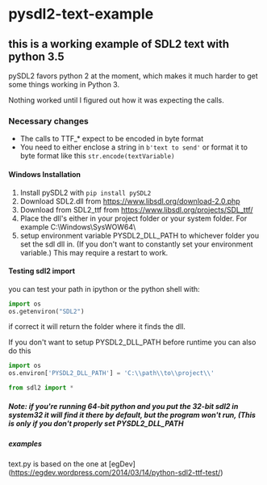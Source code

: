 # pysdl2-text-example

## this is a working example of SDL2 text with python 3.5

pySDL2 favors python 2 at the moment, which makes it much harder to get some things working in Python 3.

Nothing worked until I figured out how it was expecting the calls.

### Necessary changes

* The calls to TTF_* expect to be encoded in byte format
* You need to either enclose a string in `b'text to send'` or format it to byte format like this `str.encode(textVariable)`
 

#### Windows Installation

1. Install pySDL2 with `pip install pySDL2`
2. Download SDL2.dll from https://www.libsdl.org/download-2.0.php
3. Download from SDL2_ttf from https://www.libsdl.org/projects/SDL_ttf/
4. Place the dll's either in your project folder or your system folder.
   For example C:\Windows\SysWOW64\
5. setup environment variable PYSDL2_DLL_PATH to whichever folder you set the sdl dll in. (If you don't want to constantly set your environment variable.) This may require a restart to work.

#### Testing sdl2 import

you can test your path in ipython or the python shell with:

```python
import os
os.getenviron("SDL2")
```

if correct it will return the folder where it finds the dll.

If you don't want to setup PYSDL2_DLL_PATH before runtime you can also do this
```python
import os
os.environ['PYSDL2_DLL_PATH'] = 'C:\\path\\to\\project\\'

from sdl2 import *
```

##### Note: if you're running 64-bit python and you put the 32-bit sdl2 in system32 it will find it there by default, but the program won't run, (This is only if you don't properly set PYSDL2_DLL_PATH

##### examples
text.py is based on the one at [egDev] (https://egdev.wordpress.com/2014/03/14/python-sdl2-ttf-test/)
